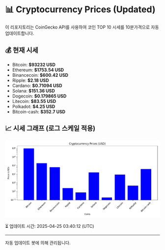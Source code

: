 
# 📊 Cryptocurrency Prices (Updated)

이 리포지토리는 CoinGecko API를 사용하여 코인 TOP 10 시세를 10분가격으로 자동 업데이트합니다.

## 💰 현재 시세
- Bitcoin: **$93232 USD**
- Ethereum: **$1753.54 USD**
- Binancecoin: **$600.42 USD**
- Ripple: **$2.18 USD**
- Cardano: **$0.71094 USD**
- Solana: **$151.36 USD**
- Dogecoin: **$0.179865 USD**
- Litecoin: **$83.55 USD**
- Polkadot: **$4.25 USD**
- Bitcoin-cash: **$352.7 USD**

## 📈 시세 그래프 (로그 스케일 적용)
![Crypto Prices](crypto_prices.png)

⏳ 업데이트 시간: 2025-04-25 03:40:12 (UTC)

---
자동 업데이트 봇에 의해 관리됩니다.
